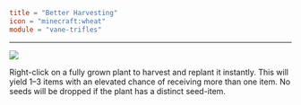 ```toml
title = "Better Harvesting"
icon = "minecraft:wheat"
module = "vane-trifles"
```
---
![](assets/gifs/better-harvesting.gif)

Right-click on a fully grown plant to harvest and replant it instantly. This will yield 1–3 items with an elevated chance of receiving more than one item. No seeds will be dropped if the plant has a distinct seed-item.
